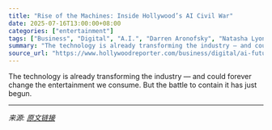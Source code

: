 ```yaml
---
title: "Rise of the Machines: Inside Hollywood’s AI Civil War"
date: 2025-07-16T13:00:00+08:00
categories: ["entertainment"]
tags: ["Business", "Digital", "A.I.", "Darren Aronofsky", "Natasha Lyonne", "THR Cover Story"]
summary: "The technology is already transforming the industry — and could forever change the entertainment we consume. But the battle to contain it has just begun."
source_url: "https://www.hollywoodreporter.com/business/digital/ai-future-hollywood-creativity-1236315046/"
---
```


The technology is already transforming the industry — and could forever change the entertainment we consume. But the battle to contain it has just begun.

---

*来源: [原文链接](https://www.hollywoodreporter.com/business/digital/ai-future-hollywood-creativity-1236315046/)*
